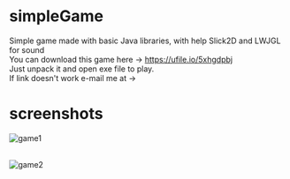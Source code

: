 # simpleGame
Simple game made with basic Java libraries, with help Slick2D and LWJGL for sound<br />
You can download this game here -> https://ufile.io/5xhgdpbj <br />
Just unpack it and open exe file to play. <br />
If link doesn't work e-mail me at -> 

# screenshots
![game1](https://user-images.githubusercontent.com/49452547/58205946-f9158880-7cdf-11e9-94e9-7c0182b20b13.png) <br /> <br />

![game2](https://user-images.githubusercontent.com/49452547/58206040-2feb9e80-7ce0-11e9-906d-7645ee762b42.png) <br /> <br />




